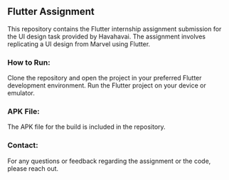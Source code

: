 ## Flutter Assignment

This repository contains the Flutter internship assignment submission for the UI design task provided by Havahavai. The assignment involves replicating a UI design from Marvel using Flutter.

### How to Run:
Clone the repository and open the project in your preferred Flutter development environment. Run the Flutter project on your device or emulator.

### APK File:
The APK file for the build is included in the repository.

### Contact:
For any questions or feedback regarding the assignment or the code, please reach out.

